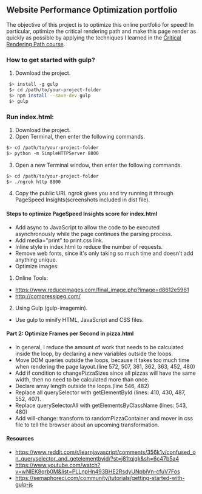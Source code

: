 ## Website Performance Optimization portfolio

The objective of this project is to optimize this online portfolio for speed! In particular, optimize the critical rendering path and make this page render as quickly as possible by applying the techniques I learned in the [Critical Rendering Path course](https://www.udacity.com/course/ud884).

### How to get started with gulp?
1. Download the project.
 ```bash
  $> install -g gulp
  $> cd /path/to/your-project-folder
  $> npm install --save-dev gulp
  $> gulp
  ```
### Run index.html:
1. Download the project.
2. Open Terminal, then enter the following commands.
  ```bash
  $> cd /path/to/your-project-folder
  $> python -m SimpleHTTPServer 8800
  ```
3. Open a new Terminal window, then enter the following commands.
  ```bash
  $> cd /path/to/your-project-folder
  $> ./ngrok http 8800
  ```
  4. Copy the public URL ngrok gives you and try running it through PageSpeed Insights(screenshots included in dist file).


#### Steps to optimize PageSpeed Insights score for index.html
*  Add async to JavaScript to allow the code to be executed asynchronously while the page continues the parsing process.
*  Add media="print" to print.css link.
*  Inline style in index.html to reduce the number of requests.
*  Remove web fonts, since it's only taking so much time and doesn't add anything unique.
*  Optimize images:
1. Online Tools:
* https://www.reduceimages.com/final_image.php?image=d8612e5961
* http://compressjpeg.com/
2. Using Gulp (gulp-imagemin).
*  Use gulp to minify HTML, JavaScript and CSS files.

#### Part 2: Optimize Frames per Second in pizza.html
* In general, I reduce the amount of work that needs to be calculated inside the loop, by declaring a new variables outside the loops.
* Move DOM queries outside the loops, because it takes too much time when rendering the page layout.(line 572, 507, 361, 362, 363, 452, 480)
* Add if condition to changePizzaSizes since all pizzas will have the same width, then no need to be calculated more than once.
* Declare array length outside the loops.(line 546, 482)
* Replace all querySelector with getElementById (lines: 410, 430, 487, 552, 407).
* Replace querySelectorAll with getElementsByClassName (lines: 543, 480)
* Add will-change: transform to randomPizzaContainer and mover in css file to tell the browser about an upcoming transformation.

#### Resources
* https://www.reddit.com/r/learnjavascript/comments/356k1v/confused_on_queryselector_and_getelementbyid/?st=j81tqjqk&sh=6c47b5a4
* https://www.youtube.com/watch?v=wNlEK8qrb0M&list=PLLnpHn493BHE2RsdyUNpbiVn-cfuV7Fos
* https://semaphoreci.com/community/tutorials/getting-started-with-gulp-js
